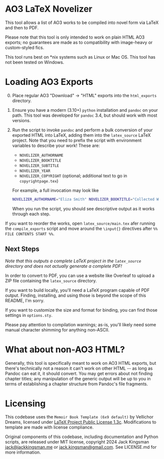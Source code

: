 # AO3 LaTeX Novelizer

This tool allows a list of AO3 works to be compiled into novel form via LaTeX and then to PDF.

Please note that this tool is only intended to work on plain HTML AO3 exports; no guarantees are made as to compatibility with image-heavy or custom-styled fics.

This tool runs best on *nix systems such as Linux or Mac OS. This tool has not been tested on Windows.

# Loading AO3 Exports

0. Place regular AO3 "Download" -> "HTML" exports into the `html_exports` directory.
1. Ensure you have a modern (3.10+) `python` installation and `pandoc` on your path. This tool was developed for `pandoc` 3.4, but should work with most versions.
2. Run the script to invoke `pandoc` and perform a bulk conversion of your exported HTML into LaTeX, adding them into the `latex_source` LaTeX project. Note that you need to prefix the script with environment variables to describe your work! These are:
    * `NOVELIZER_AUTHORNAME`
    * `NOVELIZER_BOOKTITLE`
    * `NOVELIZER_SUBTITLE`
    * `NOVELIZER_YEAR`
    * `NOVELIZER_COPYRIGHT` (optional; additional text to go in `copyrightpage.tex`)

    For example, a full invocation may look like
    ```bash
    NOVELIZER_AUTHORNAME="Eliza Smith" NOVELIZER_BOOKTITLE="Collected Works" NOVELIZER_SUBTITLE="AO3 Follies" NOVELIZER_YEAR="1984" ./compile_exports.py
    ```

    When you run the script, you should see descriptive output as it works through each step.

If you want to reorder the works, open `latex_source/main.tex` afer running the `compile_exports` script and move around the `\input{}` directives after `%% FILE CONTENTS START %%`.

## Next Steps

*Note that this outputs a complete LaTeX project in the `latex_source` directory and does not actually generate a complete PDF!*

In order to convert to PDF, you can use a website like Overleaf to upload a ZIP file containing the `latex_source` directory.

If you want to build locally, you'll need a LaTeX program capable of PDF output. Finding, installing, and using those is beyond the scope of this README, I'm sorry.

If you want to customize the size and format for binding, you can find those settings in `options.sty`.

Please pay attention to compilation warnings; as-is, you'll likely need some manual character shimming for anything non-ASCII.

# What about non-AO3 HTML?
Generally, this tool is specifically meant to work on AO3 HTML exports, but there's technically not a reason it can't work on other HTML -- as long as Pandoc can eat it, it should convert. You may get errors about not finding chapter titles; any manipulation of the generic output will be up to you in terms of establishing a chapter structure from Pandoc's file fragments.

# Licensing

This codebase uses the `Memoir Book Template (6x9 default)` by Vellichor Dreams, licensed under [LaTeX Project Public License 1.3c](https://www.latex-project.org/lppl/lppl-1-3c/). Modifications to template are made with license compliance.

Original components of this codebase, including documentation and Python scripts, are released under MIT license, copyright 2024 Jack Kingsman <jack@jackkingsman.me> or <jack.kingsman@gmail.com>. See LICENSE.md for more information.
